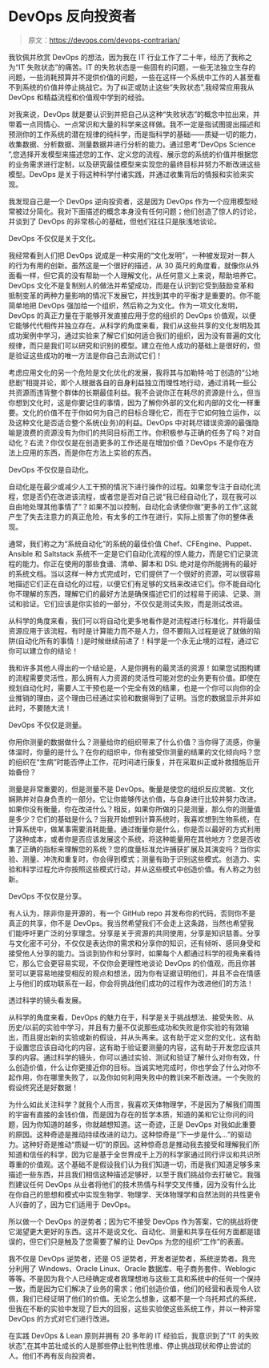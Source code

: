 # DevOps 反向投资者

> 原文：<https://devops.com/devops-contrarian/>

我钦佩并欣赏 DevOps 的想法，因为我在 IT 行业工作了二十年，经历了我称之为“IT 失败状态”的痛苦。IT 的失败状态是一些固有的问题，一些无法独立生存的问题，一些消耗预算并不提供价值的问题，一些在这样一个系统中工作的人甚至看不到系统的价值并停止挑战它。为了纠正或防止这些“失败状态”,我经常应用我从 DevOps 和精益流程和价值观中学到的经验。

对我来说，DevOps 就是要认识到并把自己从这种“失败状态”的概念中拉出来，并带着一点同情心、一点常识和大量的科学来这样做。我不一定是指试图提出描述和预测你的工作系统的潜在规律的纯科学，而是指科学的基础——质疑一切的能力，收集数据、分析数据、测量数据并进行分析的能力。通过思考“DevOps Science ”,您选择开发模型来描述您的工作、定义您的流程、展示您的系统的价值并根据您的业务需求进行定制，以及研究最佳模型来实现您的最终目标并努力不断改进这些模型。DevOps 是关于将这种科学付诸实践，并通过收集背后的情报和实验来实现。

我发现自己是一个 DevOps 逆向投资者，这是因为 DevOps 作为一个应用模型经常被过分简化。我对下面描述的概念本身没有任何问题；他们创造了惊人的讨论，并谈到了 DevOps 的非常核心的基础，但他们往往只是肤浅地谈论。

DevOps 不仅仅是关于文化。

我经常看到人们把 DevOps 说成是一种实用的“文化发明”，一种被发现对一群人的行为有用的创新。虽然这是一个很好的描述，从 30 英尺的角度看，就像你从外面看一样，但它真的没有帮助一个人理解文化，从任何意义上来说，帮助培养它。DevOps 文化不是复制别人的做法并希望成功，而是在认识到它受到鼓励变革和抵制变革的两种力量影响的情况下发展它，并找到其中的平衡才是重要的。你不能简单地把 DevOps 强加给一个组织，然后称之为文化。作为一项文化发明，DevOps 的真正力量在于能够开发直接应用于您的组织的 DevOps 价值观，以便它能够代代相传并独立存在。从科学的角度来看，我们从这些共享的文化发明及其成功案例中学习，通过实验来了解它们如何适合我们的组织，因为没有普遍的文化规律，而只是我们可以研究和识别的模型。建立在他人成功的基础上是很好的，但是验证这些成功的唯一方法是你自己去测试它们！

考虑应用文化的另一个危险是文化优化的发展，我将其与加勒特·哈丁创造的“公地悲剧”相提并论，即个人根据各自的自身利益独立而理性地行动，通过消耗一些公共资源而违背整个群体的长期最佳利益。我不会说你正在耗尽的资源是什么，但当你想到文化时，这是你要记住的事情，因为了解你外部的文化和内部的文化一样重要。文化的价值不在于你如何为自己的目标合理化它，而在于它如何独立运作，以及这种文化是否适合整个系统(业务)的利益。DevOps 中对耗尽错误资源的最强隐喻是浪费的资源没有为你们的共同目标而工作。你积极参与正确的任务了吗？对自动化？右流？你仅仅是在创造更多的工作还是在增加价值？DevOps 不是你在方法上应用的东西，而是你在方法上实验的东西。

DevOps 不仅仅是自动化。

自动化是在最少或减少人工干预的情况下进行操作的过程。如果您专注于自动化流程，您是否仍在改进该流程，或者您是否对自己说“我已经自动化了，现在我可以自由地处理其他事情了”？如果不加以控制，自动化会诱使你做“更多的工作”,这就产生了失去注意力的真正危险，有太多的工作在进行，实际上损害了你的整体表现。

通常，我们称之为“系统自动化”的系统的最佳价值 Chef、CFEngine、Puppet、Ansible 和 Saltstack 系统不一定是它们自动化流程的惊人能力，而是它们记录流程的能力。你正在使用的那些食谱、清单、脚本和 DSL 绝对是你所能拥有的最好的系统文档。当以这样一种方式完成时，它们提供了一个很好的资源，可以很容易地描述它们正在自动化的过程，以便它们有足够的文档来改进它们。你不能自动化你不理解的东西，理解它们的最好方法是确保描述它们的过程易于阅读、记录、测试和验证。它们应该是你实验的一部分，不仅仅是测试失败，而是测试改进。

从科学的角度来看，我们可以将自动化更多地看作是对流程进行标准化，并将最佳资源应用于该流程。有时是计算能力而不是人力，但不要陷入过程是说了就做的陷阱(自动化所有的事情！)是时候继续前进了！科学是一个永无止境的过程，通过它你可以建立你的结论！

我和许多其他人得出的一个结论是，人是你拥有的最灵活的资源！如果您试图构建的流程需要灵活性，那么拥有人力资源的灵活性可能对您的业务更有价值。即使在规划自动化时，需要人工干预也是一个完全有效的结果，也是一个你可以向你的企业推销的理由，这个理由已经通过实验和数据得到了证明。当您的数据显示并非如此时，不要随大流！

DevOps 不仅仅是测量。

你用你测量的数据做什么？测量给你的组织带来了什么价值？当你得了流感，你量体温时，你量的是什么？在你的组织中，你有接受你测量的结果的文化倾向吗？您的组织在“生病”时能否停止工作，花时间进行康复，并在采取纠正或补救措施后开始备份？

测量是非常重要的，但是测量不是 DevOps。衡量是使您的组织反应灵敏、文化娴熟并对自身负责的一部分。它让你能够传达价值，与自身进行比较并努力改进。如果你没有衡量，你在改进什么？相反，如果你所做的只是测量，那么你的测量值是多少？它们的基础是什么？当我开始想到计算系统时，我喜欢想到生物系统，在计算系统中，做某事需要消耗能量。通过衡量你是什么，你是否以最好的方式利用了这种成本，或者你是否应该发展这个系统，将这种能量用在其他地方？您是否收集了正确的指标来理解您的系统？您的度量标准允许捕获扩展及其演变吗？当你实验、测量、冲洗和重复时，你会得到模式；测量有助于识别这些模式。创造力、实验和科学过程允许你按照这些模式行动，并从这些模式中创造价值。有人称之为创新。

DevOps 不仅仅是分享。

有人认为，除非你是开源的，有一个 GitHub repo 并发布你的代码，否则你不是真正的共享，你不是 DevOps。我当然希望我们不会走上这条路，当然也希望我们能呼吁更广泛的分享理念。分享是关于资源的共同使用，分享是知识慈善。分享与文化密不可分，不仅仅是表达你的需求和分享你的知识，还有倾听、感同身受和接受他人分享的能力。当谈到协作和分享时，如果每个人都通过科学的视角来看待它，那么它会更容易实现，不仅你会更理性地谈论 DevOps 的价值观，而且你甚至可以更容易地接受相反的观点和想法，因为你有证据证明他们，并且不会在情感上与他们的成功联系在一起，你会将挑战他们成功的过程作为改进他们的方法！

透过科学的镜头看发展。

从科学的角度来看，DevOps 的魅力在于，科学是关于挑战想法、接受失败、从历史/以前的实验中学习，并且有力量不仅说那些成功和失败是你实验的有效输出，而且提出新的实验或新的假设，并从头再来。这有助于定义您的文化，这有助于设置您应该自动化的内容，这有助于验证要测量的内容，这有助于开发您应该共享的内容。通过科学的镜头，你可以通过实验、测试和验证了解什么对你有效，什么创造价值，什么让你更接近你的目标。当诚实地完成时，你也学会了什么对你不起作用，你在哪里失败了，以及你如何利用失败中的教训来不断改进。一个失败的假设终究还是好数据！

为什么如此关注科学？就我个人而言，我喜欢天体物理学，不是因为了解我们周围的宇宙有直接的金钱价值，而是因为存在的哲学本质，知道的美和它让你问的问题，因为你知道的越多，你就越想知道。这一奇迹，正是 DevOps 对我如此重要的原因。这种奇迹是推动持续改进的动力。这种惊奇是“下一步是什么…”的驱动力。这种好奇是推动“质疑一切”的原因。这种惊奇总是推动我去接受和理解我们所知道和信任的科学，因为它是基于全世界成千上万的科学家通过同行评议和共识所尊重的价值观。这个基础不是假设我们认为我们知道一切，而是我们知道足够多来描述一些东西，并且我们相信这种描述足够好，以至于我们挑战你去打破它。我强烈建议任何 DevOps 从业者将他们的技术热情与科学交叉传播，因为没有什么比在你自己的思想和模式中实现生物学、物理学、天体物理学和自然法则的共性更令人兴奋的了，因为它们适用于 DevOps。

所以做一个 DevOps 的逆势者；因为它不接受 DevOps 作为答案，它的挑战将使它渴望更大更好的东西。这并不是说文化、自动化、测量和共享在任何方面都是错误的，但它们只是触及了您需要了解的让 DevOps 为您的组织“工作”的表面。

我不仅是 DevOps 逆势者，还是 OS 逆势者，开发者逆势者，系统逆势者。我充分利用了 Windows、Oracle Linux、Oracle 数据库、电子商务套件、Weblogic 等等。不是因为我个人已经确定或者我理想地与这些工具和系统中的任何一个保持一致，而是因为它们解决了业务的需求；他们创造价值，他们的经营和表现令人钦佩，我们已经证明了他们的价值。无论怎么想象，这都不是一个乌托邦式的系统，但我在不断的实验中发现了巨大的回报，这些实验使这些系统工作，并以一种非常 DevOps 的方式对它们进行改进。

在实践 DevOps & Lean 原则并拥有 20 多年的 IT 经验后，我意识到了“IT 的失败状态”,在其中茁壮成长的人是那些停止批判性思维、停止挑战现状和停止尝试的人。他们不再有反向投资者。